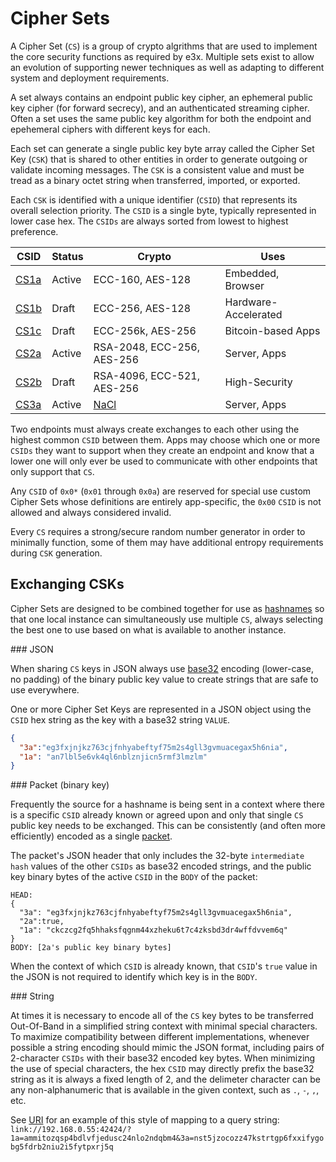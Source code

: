 Cipher Sets
===========

A Cipher Set (`CS`) is a group of crypto algrithms that are used to implement the core security functions as required by e3x.  Multiple sets exist to allow an evolution of supporting newer techniques as well as adapting to different system and deployment requirements.

A set always contains an endpoint public key cipher, an ephemeral public key cipher (for forward secrecy), and an authenticated streaming cipher.  Often a set uses the same public key algorithm for both the endpoint and epehemeral ciphers with different keys for each.

Each set can generate a single public key byte array called the Cipher Set Key (`CSK`) that is shared to other entities in order to generate outgoing or validate incoming messages. The `CSK` is a consistent value and must be tread as a binary octet string when transferred, imported, or exported.

Each `CSK` is identified with a unique identifier (`CSID`) that represents its overall selection priority. The `CSID` is a single byte, typically represented in lower case hex. The `CSIDs` are always sorted from lowest to highest preference.

| CSID          | Status | Crypto                        | Uses                  |
|---------------|--------|-------------------------------|-----------------------|
| [CS1a](1a.md) | Active | ECC-160, AES-128              | Embedded, Browser     |
| [CS1b](1b.md) | Draft  | ECC-256, AES-128              | Hardware-Accelerated  |
| [CS1c](1c.md) | Draft  | ECC-256k, AES-256             | Bitcoin-based Apps    |
| [CS2a](2a.md) | Active | RSA-2048, ECC-256, AES-256    | Server, Apps          |
| [CS2b](2b.md) | Draft  | RSA-4096, ECC-521, AES-256    | High-Security         |
| [CS3a](3a.md) | Active | [NaCl](http://nacl.cr.yp.to/) | Server, Apps          |

Two endpoints must always create exchanges to each other using the highest common `CSID` between them.  Apps may choose which one or more `CSIDs` they want to support when they create an endpoint and know that a lower one will only ever be used to communicate with other endpoints that only support that `CS`.

Any `CSID` of `0x0*` (`0x01` through `0x0a`) are reserved for special use custom Cipher Sets whose definitions are entirely app-specific, the `0x00` `CSID` is not allowed and always considered invalid.

Every `CS` requires a strong/secure random number generator in order to minimally function, some of them may have additional entropy requirements during `CSK` generation.


## Exchanging CSKs

Cipher Sets are designed to be combined together for use as [hashnames](../../hashname/) so that one local instance can simultaneously use multiple `CS`, always selecting the best one to use based on what is available to another instance.

<a name="json" />
### JSON

When sharing `CS` keys in JSON always use [base32](http://tools.ietf.org/html/rfc4648#section-3.2) encoding (lower-case, no padding) of the binary public key value to create strings that are safe to use everywhere.

One or more Cipher Set Keys are represented in a JSON object using the `CSID` hex string as the key with a base32 string `VALUE`.

```json
{
  "3a":"eg3fxjnjkz763cjfnhyabeftyf75m2s4gll3gvmuacegax5h6nia",
  "1a": "an7lbl5e6vk4ql6nblznjicn5rmf3lmzlm"
}
```

<a name="packet" />
### Packet (binary key)

Frequently the source for a hashname is being sent in a context where there is a specific `CSID` already known or agreed upon and only that single `CS` public key needs to be exchanged.  This can be consistently (and often more efficiently) encoded as a single [packet](../../lob/).

The packet's JSON header that only includes the 32-byte `intermediate hash` values of the other `CSIDs` as base32 encoded strings, and the public key binary bytes of the active `CSID` in the `BODY` of the packet:

```
HEAD:
{
  "3a": "eg3fxjnjkz763cjfnhyabeftyf75m2s4gll3gvmuacegax5h6nia",
  "2a":true,
  "1a": "ckczcg2fq5hhaksfqgnm44xzheku6t7c4zksbd3dr4wffdvvem6q"
}
BODY: [2a's public key binary bytes]
```

When the context of which `CSID` is already known, that `CSID`'s `true` value in the JSON is not required to identify which key is in the `BODY`.

<a name="string" />
### String

At times it is necessary to encode all of the `CS` key bytes to be transferred Out-Of-Band in a simplified string context with minimal special characters.  To maximize compatibility between different implementations, whenever possible a string encoding should mimic the JSON format, including pairs of 2-character `CSIDs` with their base32 encoded key bytes.  When minimizing the use of special characters, the hex `CSID` may directly prefix the base32 string as it is always a fixed length of 2, and the delimeter character can be any non-alphanumeric that is available in the given context, such as `.`, `-`, `,`, etc.

See [URI](../../uri.md) for an example of this style of mapping to a query string: `link://192.168.0.55:42424/?1a=ammitozqsp4bdlvfjedusc24nlo2ndqbm4&3a=nst5jzocozz47kstrtgp6fxxifygobg5fdrb2niu2i5fytpxrj5q`

